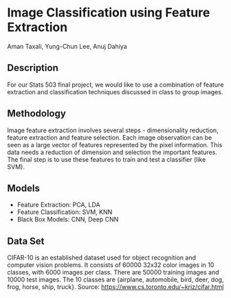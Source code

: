 # Image Classification using Feature Extraction
Aman Taxali, Yung-Chun Lee, Anuj Dahiya

## Description
For our Stats 503 final project, we would like to use a combination of feature extraction and classification techniques discussed in class to group images.

## Methodology
Image feature extraction involves several steps - dimensionality reduction, feature extraction and feature selection. Each image observation can be seen as a large vector of features represented by the pixel information. This data needs a reduction of dimension and selection the important features. The final step is to use these features to train and test a classifier (like SVM).

## Models 
- Feature Extraction: PCA, LDA
- Feature Classification: SVM, KNN
- Black Box Models: CNN, Deep CNN

## Data Set
CIFAR-10 is an established dataset used for object recognition and computer vision problems. It consists of 60000 32x32 color images in 10 classes, with 6000 images per class. There are 50000 training images and 10000 test images. The 10 classes are {airplane, automobile, bird, deer, dog, frog, horse, ship, truck}. 
Source: https://www.cs.toronto.edu/~kriz/cifar.html

